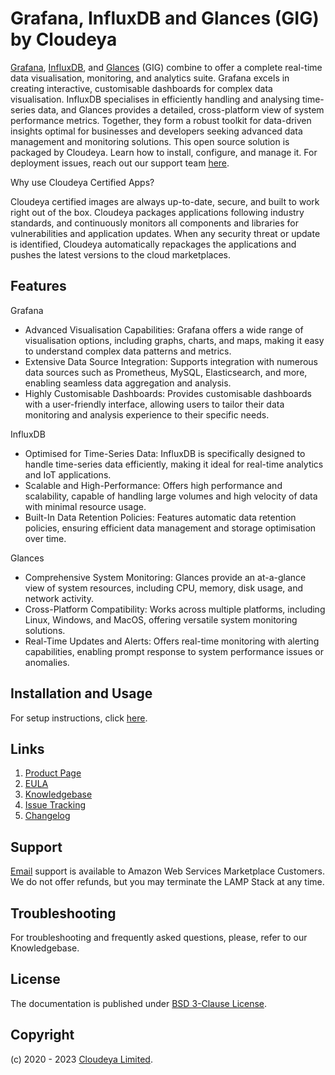 # Grafana, InfluxDB and Glances (GIG) by Cloudeya

[Grafana](https://grafana.com/), [InfluxDB](https://www.influxdata.com/), and [Glances](https://nicolargo.github.io/glances/) (GIG) combine to offer a complete real-time data visualisation, monitoring, and analytics suite. Grafana excels in creating interactive, customisable dashboards for complex data visualisation. InfluxDB specialises in efficiently handling and analysing time-series data, and Glances provides a detailed, cross-platform view of system performance metrics. Together, they form a robust toolkit for data-driven insights optimal for businesses and developers seeking advanced data management and monitoring solutions. This open source solution is packaged by Cloudeya. Learn how to install, configure, and manage it. For deployment issues, reach out our support team [here](mailto:tech@cloudeya.org).

Why use Cloudeya Certified Apps?

Cloudeya certified images are always up-to-date, secure, and built to work right out of the box. Cloudeya packages applications following industry standards, and continuously monitors all components and libraries for vulnerabilities and application updates. When any security threat or update is identified, Cloudeya automatically repackages the applications and pushes the latest versions to the cloud marketplaces.

## Features

Grafana

+ Advanced Visualisation Capabilities: Grafana offers a wide range of visualisation options, including graphs, charts, and maps, making it easy to understand complex data patterns and metrics.
+ Extensive Data Source Integration: Supports integration with numerous data sources such as Prometheus, MySQL, Elasticsearch, and more, enabling seamless data aggregation and analysis.
+ Highly Customisable Dashboards: Provides customisable dashboards with a user-friendly interface, allowing users to tailor their data monitoring and analysis experience to their specific needs.

InfluxDB

+ Optimised for Time-Series Data: InfluxDB is specifically designed to handle time-series data efficiently, making it ideal for real-time analytics and IoT applications.
+ Scalable and High-Performance: Offers high performance and scalability, capable of handling large volumes and high velocity of data with minimal resource usage.
+ Built-In Data Retention Policies: Features automatic data retention policies, ensuring efficient data management and storage optimisation over time.

Glances

+ Comprehensive System Monitoring: Glances provide an at-a-glance view of system resources, including CPU, memory, disk usage, and network activity.
+ Cross-Platform Compatibility: Works across multiple platforms, including Linux, Windows, and MacOS, offering versatile system monitoring solutions.
+ Real-Time Updates and Alerts: Offers real-time monitoring with alerting capabilities, enabling prompt response to system performance issues or anomalies.

## Installation and Usage

For setup instructions, click [here](setup.md).

## Links

1. [Product Page](https://aws.amazon.com/marketplace/pp/prodview-wrohhklhyyfdw)
2. [EULA](CloudeyaLimitedEULA.txt)
3. [Knowledgebase](https://github.com/cloudeyalimited/grafana-influxdb-glances-by-cloudeya/-/wikis/home)
4. [Issue Tracking](https://github.com/cloudeyalimited/grafana-influxdb-glances-by-cloudeya/-/issues)
5. [Changelog](changelog.md)

## Support

[Email](mailto:tech@cloudeya.org) support is available to Amazon Web Services Marketplace Customers. We do not offer refunds, but you may terminate the LAMP Stack at any time.

## Troubleshooting

For troubleshooting and frequently asked questions, please, refer to our Knowledgebase.

## License

The documentation is published under [BSD 3-Clause License](license.txt).

## Copyright

(c) 2020 - 2023 [Cloudeya Limited](https://cloudeya.org).
